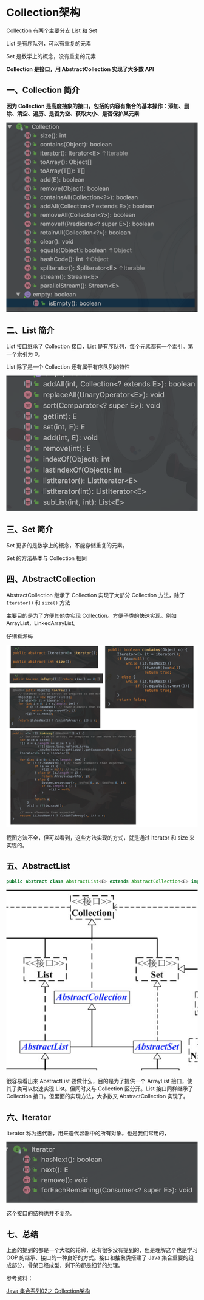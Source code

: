 # Collection架构

Collection 有两个主要分支 List 和 Set

List 是有序队列，可以有重复的元素

Set 是数学上的概念，没有重复的元素

**Collection 是接口，用 AbstractCollection 实现了大多数 API** 



## 一、Collection 简介

**因为 Collection 是高度抽象的接口，包括的内容有集合的基本操作：添加、删除、清空、遍历、是否为空、获取大小、是否保护某元素**

![image-20190906163306235](../../img/image-20190906163306235.png)





## 二、List 简介

List 接口继承了 Collection 接口，List 是有序队列，每个元素都有一个索引。第一个索引为 0。

List 除了是一个 Collection 还有属于有序队列的特性

![image-20190906171200386](../../img/image-20190906171200386.png)



## 三、Set 简介

Set 更多的是数学上的概念，不能存储重复的元素。

Set 的方法基本与 Collection 相同



## 四、AbstractCollection

AbstractCollection 继承了 Collection 实现了大部分 Collection 方法，除了 ``Iterator()`` 和 ``size()`` 方法

主要目的是为了方便其他类实现 Collection。方便子类的快速实现。例如 ArrayList，LinkedArrayList。

仔细看源码

![image-20190907124142661](../../img/image-20190907124142661.png)

截图方法不全，但可以看到，这些方法实现的方式，就是通过 Iterator 和 size 来实现的。



## 五、AbstractList

```java
public abstract class AbstractList<E> extends AbstractCollection<E> implements List<E>
```



![image-20190907125137955](../../img/image-20190907125137955.png)





很容易看出来 AbstractList 要做什么，目的是为了提供一个 ArrayList 接口，使其子类可以快速实现 List。但同时又与 Collection 区分开。List 接口同样继承了 Collection 接口。但里面的实现方法，大多数又 AbstractCollection 实现了。



## 六、Iterator

Iterator 称为迭代器，用来迭代容器中的所有对象。也是我们常用的，

![image-20190907203647810](../../img/image-20190907203647810.png)



这个接口的结构也并不复杂。



## 七、总结

上面的提到的都是一个大概的轮廓，还有很多没有提到的，但是理解这个也是学习 OOP 的继承、接口的一种良好的方式。接口和抽象类搭建了 Java 集合重要的组成部分，骨架已经成型，剩下的都是细节的处理。



参考资料：

[Java 集合系列02之 Collection架构](https://www.cnblogs.com/skywang12345/p/3308513.html)











